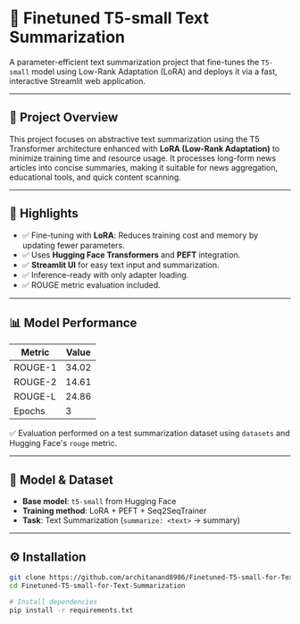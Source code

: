 # 📝 Finetuned T5-small Text Summarization

A parameter-efficient text summarization project that fine-tunes the `T5-small` model using Low-Rank Adaptation (LoRA) and deploys it via a fast, interactive Streamlit web application.

---

## 🚀 Project Overview

This project focuses on abstractive text summarization using the T5 Transformer architecture enhanced with **LoRA (Low-Rank Adaptation)** to minimize training time and resource usage. It processes long-form news articles into concise summaries, making it suitable for news aggregation, educational tools, and quick content scanning.

---

## 🚀 Highlights

- ✅ Fine-tuning with **LoRA**: Reduces training cost and memory by updating fewer parameters.
- ✅ Uses **Hugging Face Transformers** and **PEFT** integration.
- ✅ **Streamlit UI** for easy text input and summarization.
- ✅ Inference-ready with only adapter loading.
- ✅ ROUGE metric evaluation included.

---

## 📊 Model Performance

| Metric   | Value  |
|----------|--------|
| ROUGE-1  | 34.02  |
| ROUGE-2  | 14.61  |
| ROUGE-L  | 24.86  |
| Epochs   | 3      |

✅ Evaluation performed on a test summarization dataset using `datasets` and Hugging Face's `rouge` metric.

---

## 🧠 Model & Dataset

- **Base model**: `t5-small` from Hugging Face
- **Training method**: LoRA + PEFT + Seq2SeqTrainer
- **Task**: Text Summarization (`summarize: <text>` → summary)

---

## ⚙️ Installation

```bash
git clone https://github.com/architanand8986/Finetuned-T5-small-for-Text-Summarization.git
cd Finetuned-T5-small-for-Text-Summarization

# Install dependencies
pip install -r requirements.txt
